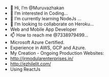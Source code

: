 - 👋 Hi, I’m @Muruvazhakan
- 👀 I’m interested in Coding...
- 🌱 I’m currently learning NodeJs ...
- 💞️ I’m looking to collaborate on Heroku...
- Web and Mobile App Developer
- 📫 How to reach me @7338979499...
- Microsoft Azure Certified.
- Experience in AWS, GCP and Azure.
- My Creation - Ongoing Production Websites:
- http://jrmodularenterprises.in/
- http://ezhilelit.com/
- Using ReactJs
<!---
Muruvazhakan/Muruvazhakan is a ✨ special ✨ repository because its `README.md` (this file) appears on your GitHub profile.
You can click the Preview link to take a look at your changes.
--->
